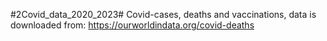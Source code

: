 #2Covid_data_2020_2023#
Covid-cases, deaths and vaccinations, data is downloaded from: https://ourworldindata.org/covid-deaths
